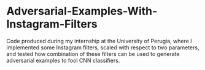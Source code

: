 # Adversarial-Examples-With-Instagram-Filters

Code produced during my internship at the University of Perugia, where I implemented some Instagram filters, scaled with respect to two parameters, and tested how combination of these filters can be used to generate adversarial examples to fool CNN classifiers.